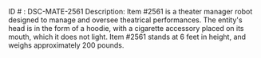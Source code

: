 ID # : DSC-MATE-2561
Description: Item #2561 is a theater manager robot designed to manage and oversee theatrical performances. The entity's head is in the form of a hoodie, with a cigarette accessory placed on its mouth, which it does not light. Item #2561 stands at 6 feet in height, and weighs approximately 200 pounds.